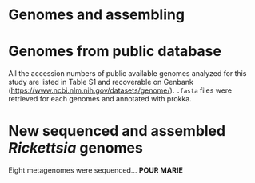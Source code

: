 # Genomes and assembling

# Genomes from public database

All the accession numbers of public available genomes analyzed for this study are listed in Table S1 and recoverable on Genbank (<https://www.ncbi.nlm.nih.gov/datasets/genome/>). `.fasta` files were retrieved for each genomes and annotated with prokka.

# New sequenced and assembled *Rickettsia* genomes

Eight metagenomes were sequenced... **POUR MARIE**
